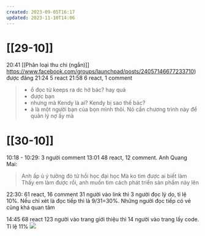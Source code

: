```yaml
---
created: 2023-09-05T16:17
updated: 2023-11-10T14:06
---
```

# [[29-10]]
20:41 [[Phân loại thu chi (ngắn)]] https://www.facebook.com/groups/launchpad/posts/24057146677233710) được đăng
21:24 5 react
21:58 6 react, 1 comment 
> - ồ đọc từ keeps ra dc hở bác? hay quá
> - được bạn
> - nhưng mà Kendy là ai? Kendy bị sao thế bác?
> - à là một người bạn của bọn mình thôi. Nó cần chương trình này để quản lý nợ ấy mà
# [[30-10]]
10:18 - 10:29: 3 người comment
13:01 48 react, 12 comment. Anh Quang Mai:
> Anh ấp ủ ý tưởng đó từ hồi học đại học
> Mà ko tìm được ai biết làm
> Thấy em làm được rồi, anh muốn tìm cách phát triển sản phẩm này lên

22:30: 61 react, 16 comment
31 người vào link thì 3 người đọc lý do, tỉ lệ 10%. Nếu chỉ xét là đọc tiếp thì là 9/31=30%. Những người đọc tiếp có vẻ cũng khá quan tâm

14:45 68 react
123 người vào trang giới thiệu thì 14 người vào trang lấy code. Tỉ lệ 11%
![](https://i.imgur.com/VMXcM7h.png) 